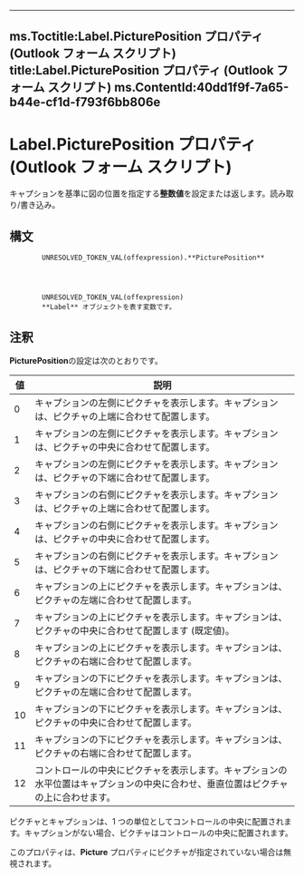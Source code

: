 

---
ms.Toctitle:Label.PicturePosition プロパティ (Outlook フォーム スクリプト)
title:Label.PicturePosition プロパティ (Outlook フォーム スクリプト)
ms.ContentId:40dd1f9f-7a65-b44e-cf1d-f793f6bb806e
---
# Label.PicturePosition プロパティ (Outlook フォーム スクリプト)




キャプションを基準に図の位置を指定する**整数値**を設定または返します。読み取り/書き込み。

## 構文

            UNRESOLVED_TOKEN_VAL(offexpression).**PicturePosition**




            UNRESOLVED_TOKEN_VAL(offexpression)
            **Label** オブジェクトを表す変数です。



## 注釈
**PicturePosition**の設定は次のとおりです。

|**値**|**説明**|
|---|---|
|0|キャプションの左側にピクチャを表示します。キャプションは、ピクチャの上端に合わせて配置します。|
|1|キャプションの左側にピクチャを表示します。キャプションは、ピクチャの中央に合わせて配置します。|
|2|キャプションの左側にピクチャを表示します。キャプションは、ピクチャの下端に合わせて配置します。|
|3|キャプションの右側にピクチャを表示します。キャプションは、ピクチャの上端に合わせて配置します。|
|4|キャプションの右側にピクチャを表示します。キャプションは、ピクチャの中央に合わせて配置します。|
|5|キャプションの右側にピクチャを表示します。キャプションは、ピクチャの下端に合わせて配置します。|
|6|キャプションの上にピクチャを表示します。キャプションは、ピクチャの左端に合わせて配置します。|
|7|キャプションの上にピクチャを表示します。キャプションは、ピクチャの中央に合わせて配置します (既定値)。|
|8|キャプションの上にピクチャを表示します。キャプションは、ピクチャの右端に合わせて配置します。|
|9|キャプションの下にピクチャを表示します。キャプションは、ピクチャの左端に合わせて配置します。|
|10|キャプションの下にピクチャを表示します。キャプションは、ピクチャの中央に合わせて配置します。|
|11|キャプションの下にピクチャを表示します。キャプションは、ピクチャの右端に合わせて配置します。|
|12|コントロールの中央にピクチャを表示します。キャプションの水平位置はキャプションの中央に合わせ、垂直位置はピクチャの上に合わせます。|



ピクチャとキャプションは、1 つの単位としてコントロールの中央に配置されます。キャプションがない場合、ピクチャはコントロールの中央に配置されます。



このプロパティは、**Picture** プロパティにピクチャが指定されていない場合は無視されます。




